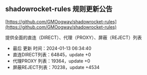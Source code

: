 ## shadowrocket-rules 规则更新公告

[https://github.com/GMOogway/shadowrocket-rules](https://github.com/GMOogway/shadowrocket-rules)

提供全面的直连（DIRECT）、代理（PROXY）、屏蔽（REJECT）列表
- 最后 更新 时间：2024-01-13 06:34:40
- 直连DIRECT列表：64845，update +0
- 代理PROXY 列表：19364，update +0
- 屏蔽REJECT列表：70238，update +4534